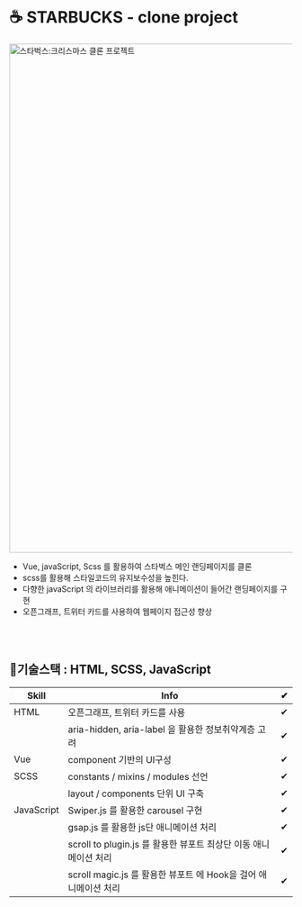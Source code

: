 # ☕ STARBUCKS - clone project
<img width="904" alt="스타벅스:크리스마스 클론 프로젝트" src="https://user-images.githubusercontent.com/84368302/147455904-f264db6e-f531-4bbc-a681-3bca557a5997.PNG">

<br>

  - Vue, javaScript, Scss 를 활용하여 스타벅스 메인 랜딩페이지를 클론
  - scss를 활용해 스타일코드의 유지보수성을 높힌다.
  - 다향한 javaScript 의 라이브러리를 활용해 애니메이션이 들어간 랜딩페이지를 구현
  - 오픈그래프, 트위터 카드를 사용하여 웹페이지 접근성 향상

<br>
<br>

## 🔨기술스택 : HTML, SCSS, JavaScript


| Skill   | Info            | ✔   |
| ------ | --------------- | --------------- | 
|HTML     | 오픈그래프, 트위터 카드를 사용| ✔   |
|         | aria-hidden, aria-label 을 활용한 정보취약계층 고려| ✔   |
|Vue      | component 기반의 UI구성 | ✔   |
|SCSS     | constants / mixins / modules 선언| ✔   |
|          | layout / components 단위 UI 구축 | ✔   |
| JavaScript | Swiper.js 를 활용한 carousel 구현 | ✔ |
|            | gsap.js 를 활용한 js단 애니메이션 처리 | ✔ |
|            | scroll to plugin.js 를 활용한 뷰포트 최상단  이동 애니메이션 처리 | ✔ |
|            | scroll magic.js 를 활용한 뷰포트 에 Hook을 걸어  애니메이션 처리 | ✔ |

<br>
<br>

